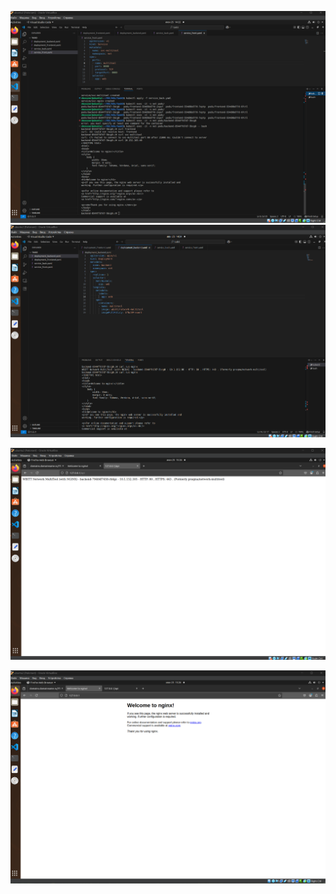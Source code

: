 ![](https://github.com/Hoaxlt/Homeworks/blob/hw5/Screenshot_1.png)
![](https://github.com/Hoaxlt/Homeworks/blob/hw5/Screenshot_2.png)

![](https://github.com/Hoaxlt/Homeworks/blob/hw5/Screenshot_3.png)

![](https://github.com/Hoaxlt/Homeworks/blob/hw5/Screenshot_4.png)

